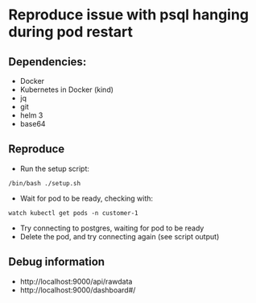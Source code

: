 # Reproduce issue with psql hanging during pod restart

## Dependencies:

- Docker
- Kubernetes in Docker (kind)
- jq
- git
- helm 3
- base64

## Reproduce

- Run the setup script:
```
/bin/bash ./setup.sh
```
- Wait for pod to be ready, checking with:
```
watch kubectl get pods -n customer-1
```
- Try connecting to postgres, waiting for pod to be ready
- Delete the pod, and try connecting again (see script output)

## Debug information

- http://localhost:9000/api/rawdata
- http://localhost:9000/dashboard#/
